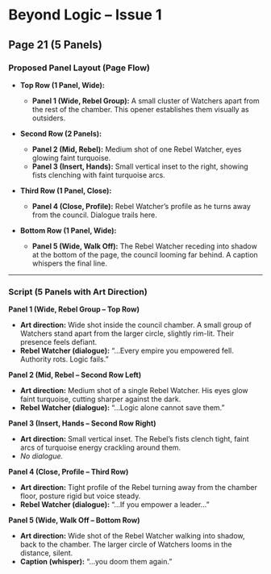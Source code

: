 # Beyond Logic – Issue 1  
## Page 21 (5 Panels)

### Proposed Panel Layout (Page Flow)  
- **Top Row (1 Panel, Wide):**  
  - **Panel 1 (Wide, Rebel Group):** A small cluster of Watchers apart from the rest of the chamber. This opener establishes them visually as outsiders.  

- **Second Row (2 Panels):**  
  - **Panel 2 (Mid, Rebel):** Medium shot of one Rebel Watcher, eyes glowing faint turquoise.  
  - **Panel 3 (Insert, Hands):** Small vertical inset to the right, showing fists clenching with faint turquoise arcs.  

- **Third Row (1 Panel, Close):**  
  - **Panel 4 (Close, Profile):** Rebel Watcher’s profile as he turns away from the council. Dialogue trails here.  

- **Bottom Row (1 Panel, Wide):**  
  - **Panel 5 (Wide, Walk Off):** The Rebel Watcher receding into shadow at the bottom of the page, the council looming far behind. A caption whispers the final line.  

---

### Script (5 Panels with Art Direction)

**Panel 1 (Wide, Rebel Group – Top Row)**  
- **Art direction:** Wide shot inside the council chamber. A small group of Watchers stand apart from the larger circle, slightly rim-lit. Their presence feels defiant.  
- **Rebel Watcher (dialogue):** “…Every empire you empowered fell. Authority rots. Logic fails.”  

**Panel 2 (Mid, Rebel – Second Row Left)**  
- **Art direction:** Medium shot of a single Rebel Watcher. His eyes glow faint turquoise, cutting sharper against the dark.  
- **Rebel Watcher (dialogue):** “…Logic alone cannot save them.”  

**Panel 3 (Insert, Hands – Second Row Right)**  
- **Art direction:** Small vertical inset. The Rebel’s fists clench tight, faint arcs of turquoise energy crackling around them.  
- *No dialogue.*  

**Panel 4 (Close, Profile – Third Row)**  
- **Art direction:** Tight profile of the Rebel turning away from the chamber floor, posture rigid but voice steady.  
- **Rebel Watcher (dialogue):** “…If you empower a leader…”  

**Panel 5 (Wide, Walk Off – Bottom Row)**  
- **Art direction:** Wide shot of the Rebel Watcher walking into shadow, back to the chamber. The larger circle of Watchers looms in the distance, silent.  
- **Caption (whisper):** “…you doom them again.”  
